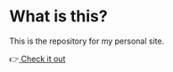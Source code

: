# What is this?
This is the repository for my personal site.

:point_right:<a href="https://danielschung.github.io/"> Check it out</a>
